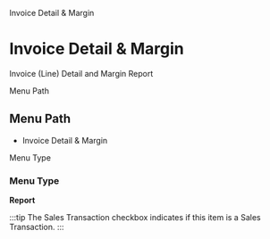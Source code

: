 
Invoice Detail & Margin
# Invoice Detail & Margin


Invoice (Line) Detail and Margin Report

Menu Path
## Menu Path



- Invoice Detail & Margin

Menu Type
### Menu Type

**Report**

:::tip
The Sales Transaction checkbox indicates if this item is a Sales Transaction.
:::
